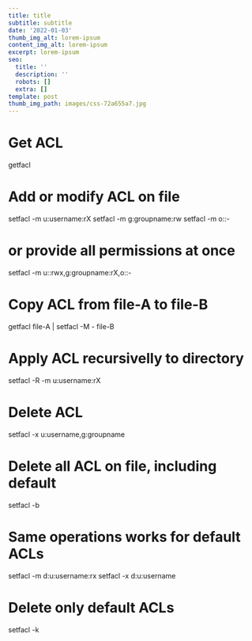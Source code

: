 ```yaml
---
title: title
subtitle: subtitle
date: '2022-01-03'
thumb_img_alt: lorem-ipsum
content_img_alt: lorem-ipsum
excerpt: lorem-ipsum
seo:
  title: ''
  description: ''
  robots: []
  extra: []
template: post
thumb_img_path: images/css-72a655a7.jpg
---
```

# Get ACL

getfacl <file>

# Add or modify ACL on file

setfacl -m u:username:rX <file>
setfacl -m g:groupname:rw <file>
setfacl -m o::- <file>

# or provide all permissions at once

setfacl -m u::rwx,g:groupname:rX,o::- <file>

# Copy ACL from file-A to file-B

getfacl file-A | setfacl -M - file-B

# Apply ACL recursivelly to directory

setfacl -R -m u:username:rX <directory>

# Delete ACL

setfacl -x u:username,g:groupname <file>

# Delete all ACL on file, including default

setfacl -b <file>

# Same operations works for default ACLs

setfacl -m d:u:username:rx <directory>
setfacl -x d:u:username <directory>

# Delete only default ACLs

setfacl -k <directory>
